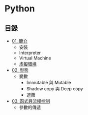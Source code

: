 # Python

## 目錄

- [01. 簡介](./01-Introduction.md)
    - 安裝
    - Interpreter
    - Virtual Machine
	- [虛擬環境](./01-Environment-Virtual.md)
- [02. 型態](./02-Types.md)
    - 變數
	    - Immutable 與 Mutable
		- Shadow copy 與 Deep copy
	    - 遮蔽
- [03. 函式與流程控制](./03-Functions.md)
    - 參數的傳遞
